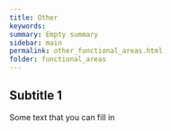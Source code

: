 ```yaml
---
title: Other
keywords:
summary: Empty summary
sidebar: main
permalink: other_functional_areas.html
folder: functional_areas
---
```


## Subtitle 1

Some text that you can fill in